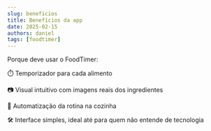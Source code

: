 ```yaml
---
slug: beneficios
title: Benefícios da app
date: 2025-02-15
authors: daniel
tags: [foodtimer]
---
```


Porque deve usar o FoodTimer:

⏱️ Temporizador para cada alimento

📷 Visual intuitivo com imagens reais dos ingredientes

🧠 Automatização da rotina na cozinha

🛠️ Interface simples, ideal até para quem não entende de tecnologia
